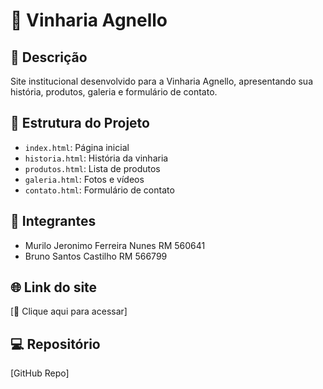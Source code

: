 # 🍷 Vinharia Agnello

## 📖 Descrição
Site institucional desenvolvido para a Vinharia Agnello, apresentando sua história, produtos, galeria e formulário de contato.

## 📂 Estrutura do Projeto
- `index.html`: Página inicial
- `historia.html`: História da vinharia
- `produtos.html`: Lista de produtos
- `galeria.html`: Fotos e vídeos
- `contato.html`: Formulário de contato

## 👥 Integrantes
- Murilo Jeronimo Ferreira Nunes RM 560641
- Bruno Santos Castilho RM 566799

## 🌐 Link do site
[🔗 Clique aqui para acessar]

## 💻 Repositório
[GitHub Repo]
